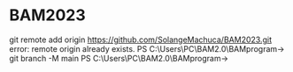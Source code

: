 # BAM2023
git remote add origin https://github.com/SolangeMachuca/BAM2023.git
error: remote origin already exists.
PS C:\Users\PC\BAM2.0\BAMprogram-> git branch -M main
PS C:\Users\PC\BAM2.0\BAMprogram->                        
